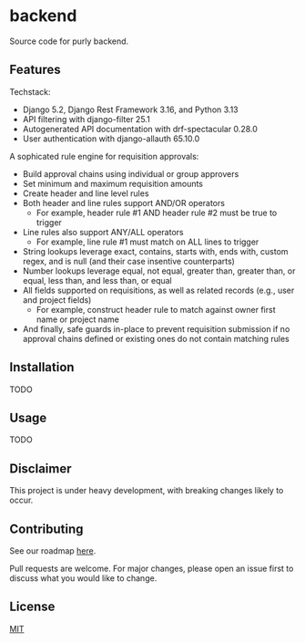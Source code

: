 # backend

Source code for purly backend.

## Features

Techstack:

- Django 5.2, Django Rest Framework 3.16, and Python 3.13
- API filtering with django-filter 25.1
- Autogenerated API documentation with drf-spectacular 0.28.0
- User authentication with django-allauth 65.10.0

A sophicated rule engine for requisition approvals:

- Build approval chains using individual or group approvers
- Set minimum and maximum requisition amounts
- Create header and line level rules
- Both header and line rules support AND/OR operators
    - For example, header rule #1 AND header rule #2 must be true to trigger
- Line rules also support ANY/ALL operators
    - For example, line rule #1 must match on ALL lines to trigger
- String lookups leverage exact, contains, starts with, ends with, custom regex, and is null (and their case insentive counterparts)
- Number lookups leverage equal, not equal, greater than, greater than, or equal, less than, and less than, or equal
- All fields supported on requisitions, as well as related records (e.g., user and project fields)
    - For example, construct header rule to match against owner first name or project name
- And finally, safe guards in-place to prevent requisition submission if no approval chains defined or existing ones do not contain matching rules

## Installation

TODO

## Usage

TODO

## Disclaimer

This project is under heavy development, with breaking changes likely to occur.

## Contributing

See our roadmap [here](https://github.com/orgs/getpurly/projects/3).

Pull requests are welcome. For major changes, please open an issue first to discuss what you would like to change.

## License

[MIT](https://github.com/getpurly/backend/blob/main/LICENSE)
